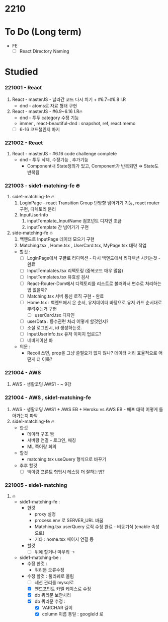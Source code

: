 # 2210

# To Do (Long term)

- FE
    - [ ]  React Directory Naming

# Studied

### 221001 - React
1. React - masterJS - 날라간 코드 다시 치기 + #6.7~#6.8 I.R
    - dnd - atoms로 자료 형태 구현
2. React - masterJS - #6.9~6.16 I.R🔥
    - dnd - 투두 category 수정 기능
    - immer , react-beautiful-dnd : snapshot, ref, react.memo
    - [ ]  6-16 코드챌린지 마저
### 221002 - React
1. React - masterJS - #6.16 code challenge complete
    - dnd - 투두 삭제, 수정기능 , 추가기능
        - Component내 State정의가 있고, Component가 반복되면 ⇒ State도 반복됨
### 221003 - side1-matching-fe 🔥
1. side1-matching-fe 🔥
    1. LoginPage - react Transition Group 단방향 넘어가기 기능, react router 구현, 디렉토리 분리
    2. InputUserInfo 
        1. inputTemplate_InputName 컴포넌트 디자인 조금
        2. inputTemplate 간 넘어가기 구현
2. side-matching-fe 🔥
    1. 백엔드로 InputPage 데이터 모으기 구현
    2. Matching.tsx , Home.tsx , UserCard.tsx, MyPage.tsx 대략 작업
    - 할것 :
        - [ ]  LoginPage에서 구글로 리다렉션 - 다시 백엔드에서 리다렉션 시키는것 - 완료
        - [ ]  InputTemplates.tsx 리팩토링 (중복코드 매우 많음)
        - [ ]  InputTemplates.tsx 유효성 검사
        - [ ]  React-Router-Dom에서 디렉토리를 리스트로 불러와서 변수로 처리하는법 없을까?
        - [ ]  Matching.tsx 서버 통신 로직 구현 - 완료
        - [ ]  Home.tsx : 백엔드에서 온 순서, 유저데이터 바탕으로 유저 카드 순서대로 뿌려주는거 구현
            - [ ]  userCard.tsx 디자인
        - [ ]  userData : 등수관련 처리 어떻게 할것인지?
        - [ ]  소셜 로그인시, id 생성하는것.
        - [ ]  InputUserInfo.tsx 유저 이미지 업로드?
        - [ ]  네비게이션 바
    - 의문 :
        - Recoil 쓰면, prop을 그냥 쓸필요가 없지 않나? 데이터 처리 효율적으로 어떤게 더 이득?
### 221004 - AWS
1. AWS - 생활코딩 AWS1 - ~ 9강
### 221004 - AWS , side1-matching-fe

1. AWS - 생활코딩 AWS1 + AWS EB + Heroku vs AWS EB - 배포 대략 어떻게 돌아가는지 파악
2. side1-matching-fe 🔥
    - 한것
        - 데이터 구조 짬
        - 서버랑 연결 - 로그인,  매칭
        - ML 쪽이랑 회의
    - 할것
        - matching.tsx useQuery 형식으로 바꾸기
    - 추후 할것
        - [ ]  백이랑 프론트 협업시 테스팅 더 잘하는법?
### 221005 - side1-matching
1. 🔥
    - side1-matching-fe :
        - 한것
            - proxy 설정
            - process.env 로 SERVER_URL 바꿈
            - Matching.tsx userQuery 로직 수정 완료 - 비동기식 (enable 속성으로)
            - 기타 : home.tsx 페이지 연결 등
        - 할것
            - [ ]  위에 할거나 마무리 ㄱ
    - side1-matching-be :
        - 수정 한것 :
            - 쿼리문 오류수정
        - 수정 할것 : 풀리퀘로 올림
            - [ ]  세션 관리를 mysql로
            - [x]  엔드포인트 카멜 케이스로 수정
            - [x]  db 쿼리문 보안처리
            - [x]  db 쿼리문 수정 :
                - [x]  VARCHAR 길이
                - [x]  column 이름 통일 : googleId 로
